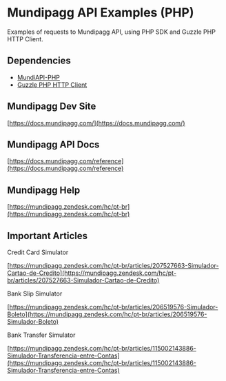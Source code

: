 # Mundipagg API Examples (PHP)

Examples of requests to Mundipagg API, using PHP SDK and Guzzle PHP HTTP Client.

## Dependencies

- [MundiAPI-PHP](https://github.com/mundipagg/MundiAPI-PHP)
- [Guzzle PHP HTTP Client](https://github.com/guzzle/guzzle)

## Mundipagg Dev Site

[https://docs.mundipagg.com/](https://docs.mundipagg.com/)

## Mundipagg API Docs

[https://docs.mundipagg.com/reference](https://docs.mundipagg.com/reference)

## Mundipagg Help

[https://mundipagg.zendesk.com/hc/pt-br](https://mundipagg.zendesk.com/hc/pt-br)

## Important Articles

Credit Card Simulator

[https://mundipagg.zendesk.com/hc/pt-br/articles/207527663-Simulador-Cartao-de-Credito](https://mundipagg.zendesk.com/hc/pt-br/articles/207527663-Simulador-Cartao-de-Credito)

Bank Slip Simulator

[https://mundipagg.zendesk.com/hc/pt-br/articles/206519576-Simulador-Boleto](https://mundipagg.zendesk.com/hc/pt-br/articles/206519576-Simulador-Boleto)

Bank Transfer Simulator

[https://mundipagg.zendesk.com/hc/pt-br/articles/115002143886-Simulador-Transferencia-entre-Contas](https://mundipagg.zendesk.com/hc/pt-br/articles/115002143886-Simulador-Transferencia-entre-Contas)
